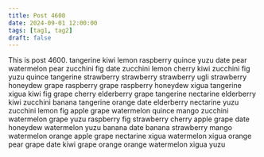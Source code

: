 ```yaml
---
title: Post 4600
date: 2024-09-01 12:00:00
tags: [tag1, tag2]
draft: false
---
```

This is post 4600.
tangerine
kiwi
lemon
raspberry
quince
yuzu
date
pear
watermelon
pear
zucchini
fig
date
zucchini
lemon
cherry
kiwi
zucchini
fig
yuzu
quince
tangerine
strawberry
strawberry
strawberry
ugli
strawberry
honeydew
grape
raspberry
grape
raspberry
honeydew
xigua
tangerine
xigua
kiwi
fig
grape
cherry
elderberry
grape
tangerine
nectarine
elderberry
kiwi
zucchini
banana
tangerine
orange
date
elderberry
nectarine
yuzu
zucchini
lemon
fig
apple
grape
watermelon
quince
mango
zucchini
watermelon
grape
yuzu
raspberry
fig
strawberry
cherry
apple
grape
date
honeydew
watermelon
yuzu
banana
date
banana
strawberry
mango
watermelon
orange
apple
grape
nectarine
xigua
watermelon
xigua
orange
pear
grape
date
kiwi
grape
orange
orange
watermelon
xigua
yuzu

